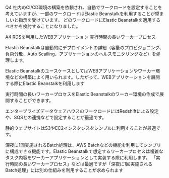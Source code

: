Q4
社内のCI/CD環境の構築を依頼され、自動でワークロードを設定することを考えていますが、一部のワークロードはElastic Beanstalkを利用することが望ましいと指示を受けています。
どのワークロードにElastic Beanstalkを適用するべきかを検討することになりました。

A4
RDSを利用したWEBアプリケーション
実行時間の長いワーカープロセス

Elastic Beanstalkは自動的にデプロイメントの詳細（容量のプロビジョニング、負荷分散、Auto Scailing、アプリケーションのヘルスモニタリングなど）を処理します。

Elastic BeanstalkのユースケースとしてはWEBアプリケーションやワーカー環境などの構築によく用いられます。したがって、WEBアプリケーションを展開する際にElastic Beanstalkを利用します

実行時間の長いワーカープロセスをElastic Beanstalkのワーカー環境の作成で展開することができます。

エンタープライズデータウェアハウスのワークロードにはRedshiftによる設定や、SQSとの連携などで設定することが最適です。

静的ウェブサイトはS3やEC2インスタンスをシンプルに利用することが最適です。

深夜に1回実施されるBatch処理は、AWS Batchなどの機能を利用してシンプリに構成できる機能です。Elastic Beanstalkで想定するワーカープロセスは複雑なタスク内容をワーカーアプリケーションとして実装する際に利用します。
「実行時間の長いワーカープロセス」などは最適ですが「深夜に1回実施されるBatch処理」には別の仕組みを利用することが求められます